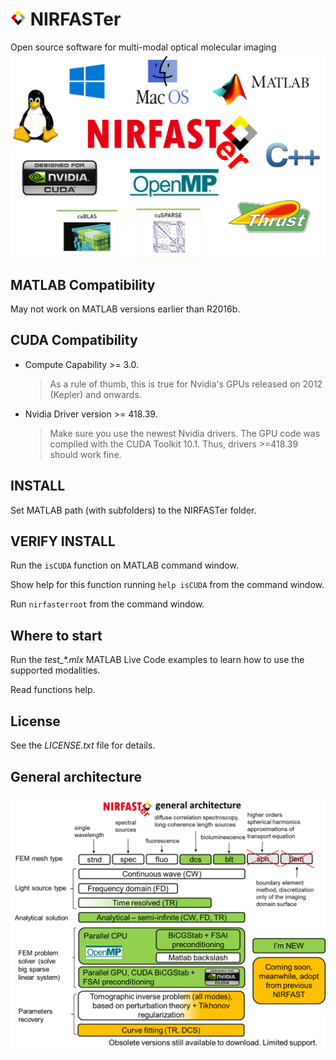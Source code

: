 # ![NIRFASTer](toolbox/help/html/LOGO_nirfast_diamond_25x25.png) NIRFASTer
Open source software for multi-modal optical molecular imaging
![NIRFASTer](toolbox/help/html/NIRFASTer.png )

## MATLAB Compatibility
May not work on MATLAB versions earlier than R2016b.

## CUDA Compatibility
- Compute Capability >= 3.0.
  > As a rule of thumb, this is true for Nvidia's GPUs released on 2012 (Kepler) and onwards.
- Nvidia Driver version >= 418.39.
  > Make sure you use the newest Nvidia drivers. The GPU code was compiled with the CUDA Toolkit 10.1. Thus, drivers >=418.39 should work fine.

## INSTALL
Set MATLAB path (with subfolders) to the NIRFASTer folder.

## VERIFY INSTALL
Run the `isCUDA` function on MATLAB command window.

Show help for this function running `help isCUDA` from the command window.

Run `nirfasterroot` from the command window.

## Where to start
Run the *test_\*.mlx* MATLAB Live Code examples to learn how to use the supported modalities.

Read functions help.

## License
See the *LICENSE.txt* file for details.

## General architecture
![NIRFASTer](toolbox/help/html/NIRFASTer_general_architecture.png )
